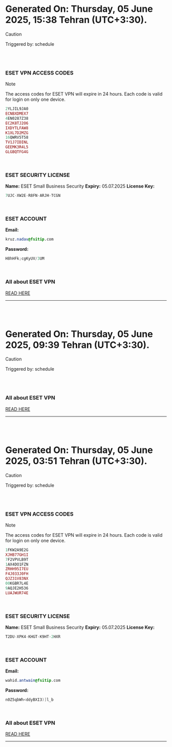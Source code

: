 # Generated On: Thursday, 05 June 2025, 15:38 Tehran (UTC+3:30).

> [!CAUTION]
> Triggered by: schedule

<br><br>

### ESET VPN ACCESS CODES

> [!NOTE]
> The access codes for ESET VPN will expire in 24 hours.
> Each code is valid for login on only one device.

```ruby
2YLJIL9JA0
ECNBXDMEX7
4EN0287Z38
EC2K8TJ2O6
IXDYTLFAW8
K1XL7D2MZG
16QWRV5T58
TV1J7IDINL
GEEMK3R4L5
GLGBQTFG4G
```

<br>

### ESET SECURITY LICENSE

**Name:** ESET Small Business Security
**Expiry:** 05.07.2025
**License Key:**

```POV-Ray SDL
7UJC-XW2E-R8FN-ARJH-TCGN
```

<br>

### ESET ACCOUNT

**Email:**

```CSS
kruz.nadav@fsitip.com
```

**Password:**

```POV-Ray SDL
H8hHFk;cgKyUV/3UM
```

<br>

### All about ESET VPN

[READ HERE](https://t.me/F_NiREvil/2113)

---

<br><br>

# Generated On: Thursday, 05 June 2025, 09:39 Tehran (UTC+3:30).

> [!CAUTION]
> Triggered by: schedule

<br><br>

### All about ESET VPN

[READ HERE](https://t.me/F_NiREvil/2113)

---

<br><br>

# Generated On: Thursday, 05 June 2025, 03:51 Tehran (UTC+3:30).

> [!CAUTION]
> Triggered by: schedule

<br><br>

### ESET VPN ACCESS CODES

> [!NOTE]
> The access codes for ESET VPN will expire in 24 hours.
> Each code is valid for login on only one device.

```ruby
1FKW2A9E2G
XJHB77GH1I
7F2VPVLB9T
1AX4DO1FZN
ZRHH95I7EU
F4J033J0FH
QJZ31V83NX
00KGBR7L4E
9AQJE2H536
LUAJWUR74E
```

<br>

### ESET SECURITY LICENSE

**Name:** ESET Small Business Security
**Expiry:** 05.07.2025
**License Key:**

```POV-Ray SDL
T2DU-XPK4-KHGT-K9HT-2HXR
```

<br>

### ESET ACCOUNT

**Email:**

```CSS
wahid.antwain@fsitip.com
```

**Password:**

```POV-Ray SDL
n0Z5qbWh<ddyBXI3)]l_b
```

<br>

### All about ESET VPN

[READ HERE](https://t.me/F_NiREvil/2113)

---

<br><br>

